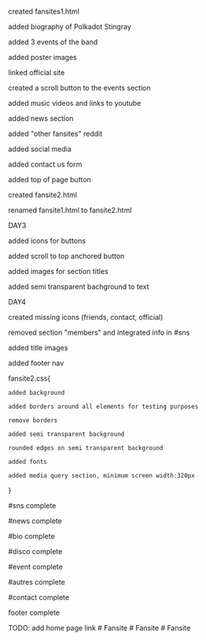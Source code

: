 created fansites1.html

added biography of Polkadot Stingray

added 3 events of the band

added poster images

linked official site

created a scroll button to the events section

added music videos and links to youtube

added news section

added "other fansites" reddit

added social media

added contact us form

added top of page button

created fansite2.html

renamed fansite1.html to fansite2.html

DAY3

added icons for buttons

added scroll to top anchored button

added images for section titles

added semi transparent bachground to text



DAY4

created missing icons (friends, contact, official)

removed section "members" and integrated info in #sns

added title images

added footer nav


fansite2.css{

    added background

    added borders around all elements for testing purposes

    remove borders

    added semi transparent background

    rounded edges on semi transparent background

    added fonts

    added media query section, minimum screen width:320px

}

#sns complete

#news complete

#bio complete

#disco complete

#event complete

#autres complete

#contact complete

footer complete



TODO:
add home page link
#   F a n s i t e  
 #   F a n s i t e  
 #   F a n s i t e  
 